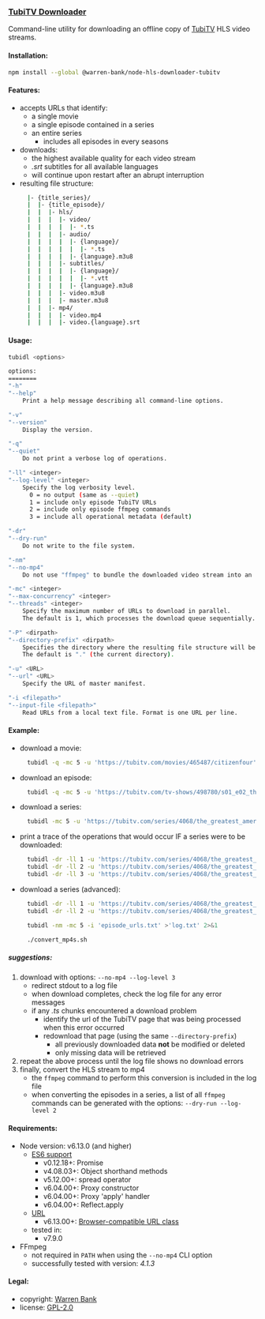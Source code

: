 ### [TubiTV Downloader](https://github.com/warren-bank/node-hls-downloader-tubitv)

Command-line utility for downloading an offline copy of [TubiTV](https://tubitv.com/) HLS video streams.

#### Installation:

```bash
npm install --global @warren-bank/node-hls-downloader-tubitv
```

#### Features:

* accepts URLs that identify:
  - a single movie
  - a single episode contained in a series
  - an entire series
    * includes all episodes in every seasons
* downloads:
  - the highest available quality for each video stream
  - _.srt_ subtitles for all available languages
  - will continue upon restart after an abrupt interruption
* resulting file structure:
  ```bash
    |- {title_series}/
    |  |- {title_episode}/
    |  |  |- hls/
    |  |  |  |- video/
    |  |  |  |  |- *.ts
    |  |  |  |- audio/
    |  |  |  |  |- {language}/
    |  |  |  |  |  |- *.ts
    |  |  |  |  |- {language}.m3u8
    |  |  |  |- subtitles/
    |  |  |  |  |- {language}/
    |  |  |  |  |  |- *.vtt
    |  |  |  |  |- {language}.m3u8
    |  |  |  |- video.m3u8
    |  |  |  |- master.m3u8
    |  |  |- mp4/
    |  |  |  |- video.mp4
    |  |  |  |- video.{language}.srt
  ```

#### Usage:

```bash
tubidl <options>

options:
========
"-h"
"--help"
    Print a help message describing all command-line options.

"-v"
"--version"
    Display the version.

"-q"
"--quiet"
    Do not print a verbose log of operations.

"-ll" <integer>
"--log-level" <integer>
    Specify the log verbosity level.
      0 = no output (same as --quiet)
      1 = include only episode TubiTV URLs
      2 = include only episode ffmpeg commands
      3 = include all operational metadata (default)

"-dr"
"--dry-run"
    Do not write to the file system.

"-nm"
"--no-mp4"
    Do not use "ffmpeg" to bundle the downloaded video stream into an .mp4 file container.

"-mc" <integer>
"--max-concurrency" <integer>
"--threads" <integer>
    Specify the maximum number of URLs to download in parallel.
    The default is 1, which processes the download queue sequentially.

"-P" <dirpath>
"--directory-prefix" <dirpath>
    Specifies the directory where the resulting file structure will be saved to.
    The default is "." (the current directory).

"-u" <URL>
"--url" <URL>
    Specify the URL of master manifest.

"-i <filepath>"
"--input-file <filepath>"
    Read URLs from a local text file. Format is one URL per line.
```

#### Example:

* download a movie:
  ```bash
    tubidl -q -mc 5 -u 'https://tubitv.com/movies/465487/citizenfour'
  ```
* download an episode:
  ```bash
    tubidl -q -mc 5 -u 'https://tubitv.com/tv-shows/498780/s01_e02_the_grand_deception_part_2'
  ```
* download a series:
  ```bash
    tubidl -mc 5 -u 'https://tubitv.com/series/4068/the_greatest_american_hero'

* print a trace of the operations that would occur IF a series were to be downloaded:
  ```bash
    tubidl -dr -ll 1 -u 'https://tubitv.com/series/4068/the_greatest_american_hero'
    tubidl -dr -ll 2 -u 'https://tubitv.com/series/4068/the_greatest_american_hero'
    tubidl -dr -ll 3 -u 'https://tubitv.com/series/4068/the_greatest_american_hero'
  ```

* download a series (advanced):
  ```bash
    tubidl -dr -ll 1 -u 'https://tubitv.com/series/4068/the_greatest_american_hero' >'episode_urls.txt'
    tubidl -dr -ll 2 -u 'https://tubitv.com/series/4068/the_greatest_american_hero' >'convert_mp4s.sh'

    tubidl -nm -mc 5 -i 'episode_urls.txt' >'log.txt' 2>&1

    ./convert_mp4s.sh
  ```

##### suggestions:

1. download with options: `--no-mp4 --log-level 3`
   * redirect stdout to a log file
   * when download completes, check the log file for any error messages
   * if any _.ts_ chunks encountered a download problem
     - identify the url of the TubiTV page that was being processed when this error occurred
     - redownload that page (using the same `--directory-prefix`)
       * all previously downloaded data __not__ be modified or deleted
       * only missing data will be retrieved
2. repeat the above process until the log file shows no download errors
3. finally, convert the HLS stream to mp4
   * the `ffmpeg` command to perform this conversion is included in the log file
   * when converting the episodes in a series, a list of all `ffmpeg` commands can be generated with the options: `--dry-run --log-level 2`

#### Requirements:

* Node version: v6.13.0 (and higher)
  * [ES6 support](http://node.green/)
    * v0.12.18+: Promise
    * v4.08.03+: Object shorthand methods
    * v5.12.00+: spread operator
    * v6.04.00+: Proxy constructor
    * v6.04.00+: Proxy 'apply' handler
    * v6.04.00+: Reflect.apply
  * [URL](https://nodejs.org/api/url.html)
    * v6.13.00+: [Browser-compatible URL class](https://nodejs.org/api/url.html#url_class_url)
  * tested in:
    * v7.9.0
* FFmpeg
  * not required in `PATH` when using the `--no-mp4` CLI option
  * successfully tested with version: _4.1.3_

#### Legal:

* copyright: [Warren Bank](https://github.com/warren-bank)
* license: [GPL-2.0](https://www.gnu.org/licenses/old-licenses/gpl-2.0.txt)
